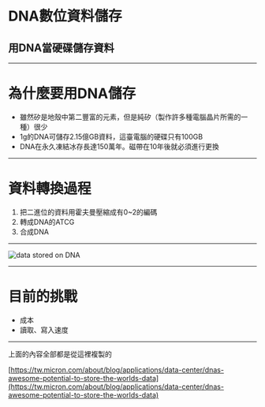# DNA數位資料儲存​

## 用DNA當硬碟儲存資料​

---

# 為什麼要用DNA儲存

* 雖然矽是地殼中第二豐富的元素，但是純矽（製作許多種電腦晶片所需的一種）很少
* 1g的DNA可儲存2.15億GB資料，這臺電腦的硬碟只有100GB
* DNA在永久凍結冰存長達150萬年。磁帶在10年後就必須進行更換

---

# 資料轉換過程​

1. 把二進位的資料用霍夫曼壓縮成有0~2的編碼
2. 轉成DNA的ATCG
3. 合成DNA

---

![data stored on DNA](https://dmassets.micron.com/is/image/microntechnology/could-dna-store-worlds-data-infographic-2?ts=1729532078391&dpr=off)

---

# 目前的挑戰

* 成本
* 讀取、寫入速度

---

上面的內容全部都是從這裡複製的

[https://tw.micron.com/about/blog/applications/data-center/dnas-awesome-potential-to-store-the-worlds-data](https://tw.micron.com/about/blog/applications/data-center/dnas-awesome-potential-to-store-the-worlds-data)
